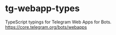 # tg-webapp-types
TypeScript typings for Telegram Web Apps for Bots. https://core.telegram.org/bots/webapps
